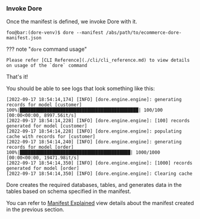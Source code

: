 ### Invoke Dore

Once the manifest is defined, we invoke Dore with it.

```console
foo@bar:(dore-venv)$ dore --manifest /abs/path/to/ecommerce-dore-manifest.json
```

??? note "`dore` command usage"

    Please refer [CLI Reference](./cli/cli_reference.md) to view details on usage of the `dore` command

That's it!

You should be able to see logs that look something like this:

```shell
[2022-09-17 18:54:14,174] [INFO] [dore.engine.engine]: generating records for model [customer]
100%|████████████████████████████████████████████| 100/100 [00:00<00:00, 8997.56it/s]
[2022-09-17 18:54:14,228] [INFO] [dore.engine.engine]: [100] records generated for model [customer]
[2022-09-17 18:54:14,228] [INFO] [dore.engine.engine]: populating cache with records for [customer]
[2022-09-17 18:54:14,240] [INFO] [dore.engine.engine]: generating records for model [order]
100%|█████████████████████████████████████████| 1000/1000 [00:00<00:00, 19471.98it/s]
[2022-09-17 18:54:14,350] [INFO] [dore.engine.engine]: [1000] records generated for model [order]
[2022-09-17 18:54:14,350] [INFO] [dore.engine.engine]: Clearing cache
```

Dore creates the required databases, tables, and generates data in the tables based on schema specified in the manifest.

You can refer to [Manifest Explained](./example_manifest_explained.md) view details about the manifest created in the 
previous section.
